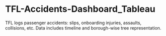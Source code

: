 # TFL-Accidents-Dashboard_Tableau
TFL logs passenger accidents: slips, onboarding injuries, assaults, collisions, etc. Data includes timeline and borough-wise tree representation.
